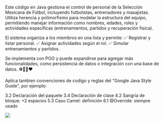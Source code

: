 Este código en Java gestiona el control de personal de la Selección Mexicana de Fútbol, incluyendo futbolistas, entrenadores y masajistas. Utiliza herencia y polimorfismo para modelar la estructura del equipo, permitiendo manejar información como nombres, edades, roles y actividades específicas (entrenamientos, partidos y recuperación física).

El sistema organiza a los miembros en una lista y permite:
✅ Registrar y listar personal.
✅ Asignar actividades según el rol.
✅ Simular entrenamientos y partidos.

Se implementa con POO y puede expandirse para agregar más funcionalidades, como persistencia de datos o integración con una base de datos. ⚽💚🤍❤️

Aplica tambien convenciones de codigo y reglas del  "Google Java Style Guide", por ejemplo:

3.2 Declaración del paquete
3.4 Declaración de clase
4.2 Sangría de bloque: +2 espacios
5.3 Caso Camel: definición
6.1 @Override: siempre usado

<img src="https://miseleccion.mx/assets/img/snm_nuevo.png?rnd=534375"/>